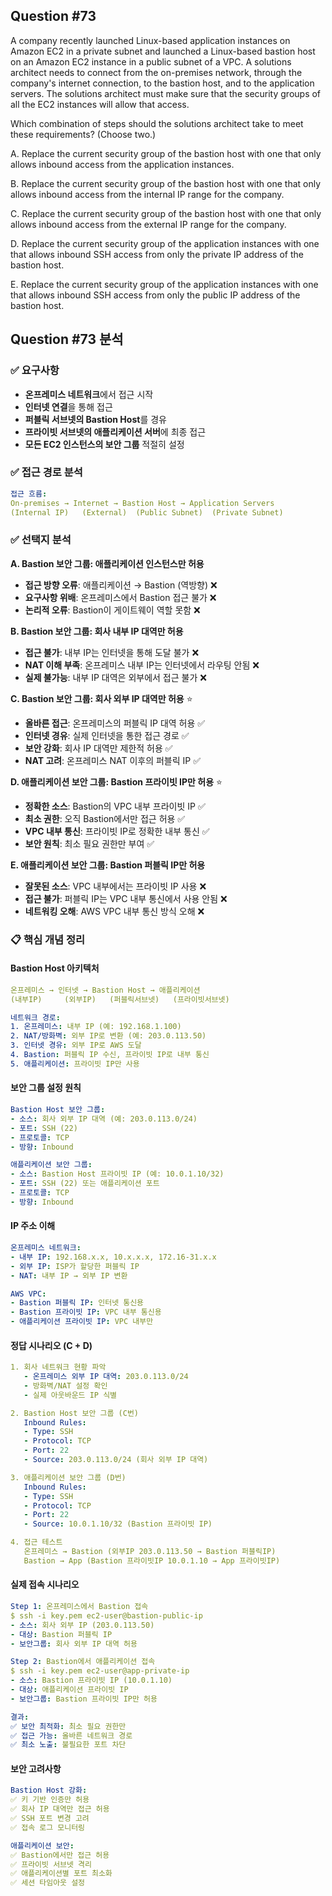 ## Question #73
A company recently launched Linux-based application instances on Amazon EC2 in a private subnet and launched a Linux-based bastion host on an Amazon EC2 instance in a public subnet of a VPC. 
A solutions architect needs to connect from the on-premises network, through the company's internet connection, to the bastion host, and to the application servers. 
The solutions architect must make sure that the security groups of all the EC2 instances will allow that access.

Which combination of steps should the solutions architect take to meet these requirements? (Choose two.)

A. Replace the current security group of the bastion host with one that only allows inbound access from the application instances.

B. Replace the current security group of the bastion host with one that only allows inbound access from the internal IP range for the company.

C. Replace the current security group of the bastion host with one that only allows inbound access from the external IP range for the company.

D. Replace the current security group of the application instances with one that allows inbound SSH access from only the private IP address of the bastion host.

E. Replace the current security group of the application instances with one that allows inbound SSH access from only the public IP address of the bastion host.

## Question #73 분석

### ✅ 요구사항
- **온프레미스 네트워크**에서 접근 시작
- **인터넷 연결**을 통해 접근
- **퍼블릭 서브넷의 Bastion Host**를 경유
- **프라이빗 서브넷의 애플리케이션 서버**에 최종 접근
- **모든 EC2 인스턴스의 보안 그룹** 적절히 설정

### ✅ 접근 경로 분석
```yaml
접근 흐름:
On-premises → Internet → Bastion Host → Application Servers
(Internal IP)   (External)  (Public Subnet)  (Private Subnet)
```

### ✅ 선택지 분석

**A. Bastion 보안 그룹: 애플리케이션 인스턴스만 허용**
- **접근 방향 오류**: 애플리케이션 → Bastion (역방향) ❌
- **요구사항 위배**: 온프레미스에서 Bastion 접근 불가 ❌
- **논리적 오류**: Bastion이 게이트웨이 역할 못함 ❌

**B. Bastion 보안 그룹: 회사 내부 IP 대역만 허용**
- **접근 불가**: 내부 IP는 인터넷을 통해 도달 불가 ❌
- **NAT 이해 부족**: 온프레미스 내부 IP는 인터넷에서 라우팅 안됨 ❌
- **실제 불가능**: 내부 IP 대역은 외부에서 접근 불가 ❌

**C. Bastion 보안 그룹: 회사 외부 IP 대역만 허용** ⭐
- **올바른 접근**: 온프레미스의 퍼블릭 IP 대역 허용 ✅
- **인터넷 경유**: 실제 인터넷을 통한 접근 경로 ✅
- **보안 강화**: 회사 IP 대역만 제한적 허용 ✅
- **NAT 고려**: 온프레미스 NAT 이후의 퍼블릭 IP ✅

**D. 애플리케이션 보안 그룹: Bastion 프라이빗 IP만 허용** ⭐
- **정확한 소스**: Bastion의 VPC 내부 프라이빗 IP ✅
- **최소 권한**: 오직 Bastion에서만 접근 허용 ✅
- **VPC 내부 통신**: 프라이빗 IP로 정확한 내부 통신 ✅
- **보안 원칙**: 최소 필요 권한만 부여 ✅

**E. 애플리케이션 보안 그룹: Bastion 퍼블릭 IP만 허용**
- **잘못된 소스**: VPC 내부에서는 프라이빗 IP 사용 ❌
- **접근 불가**: 퍼블릭 IP는 VPC 내부 통신에서 사용 안됨 ❌
- **네트워킹 오해**: AWS VPC 내부 통신 방식 오해 ❌

### 📋 핵심 개념 정리

#### **Bastion Host 아키텍처**
```yaml
온프레미스 → 인터넷 → Bastion Host → 애플리케이션
(내부IP)     (외부IP)   (퍼블릭서브넷)   (프라이빗서브넷)

네트워크 경로:
1. 온프레미스: 내부 IP (예: 192.168.1.100)
2. NAT/방화벽: 외부 IP로 변환 (예: 203.0.113.50)
3. 인터넷 경유: 외부 IP로 AWS 도달
4. Bastion: 퍼블릭 IP 수신, 프라이빗 IP로 내부 통신
5. 애플리케이션: 프라이빗 IP만 사용
```

#### **보안 그룹 설정 원칙**
```yaml
Bastion Host 보안 그룹:
- 소스: 회사 외부 IP 대역 (예: 203.0.113.0/24)
- 포트: SSH (22)
- 프로토콜: TCP
- 방향: Inbound

애플리케이션 보안 그룹:
- 소스: Bastion Host 프라이빗 IP (예: 10.0.1.10/32)
- 포트: SSH (22) 또는 애플리케이션 포트
- 프로토콜: TCP
- 방향: Inbound
```

#### **IP 주소 이해**
```yaml
온프레미스 네트워크:
- 내부 IP: 192.168.x.x, 10.x.x.x, 172.16-31.x.x
- 외부 IP: ISP가 할당한 퍼블릭 IP
- NAT: 내부 IP → 외부 IP 변환

AWS VPC:
- Bastion 퍼블릭 IP: 인터넷 통신용
- Bastion 프라이빗 IP: VPC 내부 통신용
- 애플리케이션 프라이빗 IP: VPC 내부만
```

#### **정답 시나리오 (C + D)**
```yaml
1. 회사 네트워크 현황 파악
   - 온프레미스 외부 IP 대역: 203.0.113.0/24
   - 방화벽/NAT 설정 확인
   - 실제 아웃바운드 IP 식별

2. Bastion Host 보안 그룹 (C번)
   Inbound Rules:
   - Type: SSH
   - Protocol: TCP
   - Port: 22
   - Source: 203.0.113.0/24 (회사 외부 IP 대역)

3. 애플리케이션 보안 그룹 (D번)
   Inbound Rules:
   - Type: SSH
   - Protocol: TCP  
   - Port: 22
   - Source: 10.0.1.10/32 (Bastion 프라이빗 IP)

4. 접근 테스트
   온프레미스 → Bastion (외부IP 203.0.113.50 → Bastion 퍼블릭IP)
   Bastion → App (Bastion 프라이빗IP 10.0.1.10 → App 프라이빗IP)
```

#### **실제 접속 시나리오**
```yaml
Step 1: 온프레미스에서 Bastion 접속
$ ssh -i key.pem ec2-user@bastion-public-ip
- 소스: 회사 외부 IP (203.0.113.50)
- 대상: Bastion 퍼블릭 IP
- 보안그룹: 회사 외부 IP 대역 허용

Step 2: Bastion에서 애플리케이션 접속  
$ ssh -i key.pem ec2-user@app-private-ip
- 소스: Bastion 프라이빗 IP (10.0.1.10)
- 대상: 애플리케이션 프라이빗 IP
- 보안그룹: Bastion 프라이빗 IP만 허용

결과:
✅ 보안 최적화: 최소 필요 권한만
✅ 접근 가능: 올바른 네트워크 경로
✅ 최소 노출: 불필요한 포트 차단
```

#### **보안 고려사항**
```yaml
Bastion Host 강화:
✅ 키 기반 인증만 허용
✅ 회사 IP 대역만 접근 허용
✅ SSH 포트 변경 고려
✅ 접속 로그 모니터링

애플리케이션 보안:
✅ Bastion에서만 접근 허용
✅ 프라이빗 서브넷 격리
✅ 애플리케이션별 포트 최소화
✅ 세션 타임아웃 설정
```
